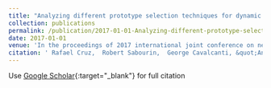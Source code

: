 ```yaml
---
title: "Analyzing different prototype selection techniques for dynamic classifier and ensemble selection"
collection: publications
permalink: /publication/2017-01-01-Analyzing-different-prototype-selection-techniques-for-dynamic-classifier-and-ensemble-selection
date: 2017-01-01
venue: 'In the proceedings of 2017 international joint conference on neural networks (IJCNN)'
citation: ' Rafael Cruz,  Robert Sabourin,  George Cavalcanti, &quot;Analyzing different prototype selection techniques for dynamic classifier and ensemble selection.&quot; In the proceedings of 2017 international joint conference on neural networks (IJCNN), 2017.'
---
```

Use [Google Scholar](https://scholar.google.com/scholar?q=Analyzing+different+prototype+selection+techniques+for+dynamic+classifier+and+ensemble+selection){:target="_blank"} for full citation
